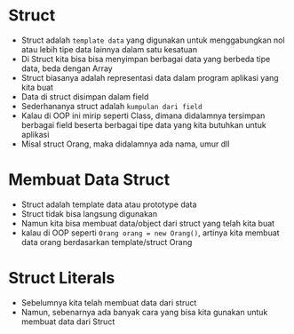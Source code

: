 # Struct

- Struct adalah `template data` yang digunakan untuk menggabungkan nol atau lebih tipe data lainnya dalam satu kesatuan
- Di Struct kita bisa bisa menyimpan berbagai data yang berbeda tipe data, beda dengan Array
- Struct biasanya adalah representasi data dalam program aplikasi yang kita buat
- Data di struct disimpan dalam field
- Sederhananya struct adalah `kumpulan dari field`
- Kalau di OOP ini mirip seperti Class, dimana didalamnya tersimpan berbagai field beserta berbagai tipe data yang kita butuhkan untuk aplikasi
- Misal struct Orang, maka didalamnya ada nama, umur dll

# Membuat Data Struct

- Struct adalah template data atau prototype data
- Struct tidak bisa langsung digunakan
- Namun kita bisa membuat data/object dari struct yang telah kita buat
- kalau di OOP seperti `Orang orang = new Orang()`, artinya kita membuat data orang berdasarkan template/struct Orang

# Struct Literals

- Sebelumnya kita telah membuat data dari struct
- Namun, sebenarnya ada banyak cara yang bisa kita gunakan untuk membuat data dari Struct
